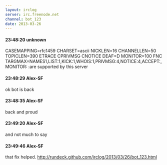 ```yaml
---
layout: irclog
server: irc.freenode.net
channel: bot_123
date: 2013-03-26
---
```


#### 23:48:20 unknown
 CASEMAPPING=rfc1459 CHARSET=ascii NICKLEN=16 CHANNELLEN=50 TOPICLEN=390 ETRACE CPRIVMSG CNOTICE DEAF=D MONITOR=100 FNC TARGMAX=NAMES1,LIST:1,KICK:1,WHOIS:1,PRIVMSG:4,NOTICE:4,ACCEPT:,MONITOR: :are supported by this server
#### 23:48:29 Alex-SF
 ok bot is back
#### 23:48:35 Alex-SF
 back and proud
#### 23:49:20 Alex-SF
 and not much to say
#### 23:49:46 Alex-SF
 that fix helped. http://rundeck.github.com/irclog/2013/03/26/bot_123.html
